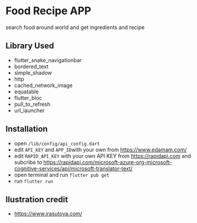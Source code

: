 # Food Recipe APP
search food around world and get ingredients and recipe

## Library Used
- flutter_snake_navigationbar
- bordered_text
- simple_shadow
- http
- cached_network_image
- equatable
- flutter_bloc
- pull_to_refresh
- url_launcher

## Installation
- open `/lib/config/api_config.dart`
- edit `API_KEY` and `APP_ID`with your own from https://www.edamam.com/
- edit `RAPID_API_KEY` with your own API KEY from https://rapidapi.com and subcribe to https://rapidapi.com/microsoft-azure-org-microsoft-cognitive-services/api/microsoft-translator-text/
- open terminal and run `flutter pub get`
- run `flutter run`

## Ilustration credit
- https://www.irasutoya.com/

